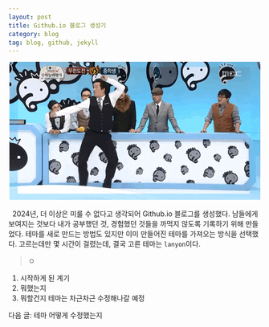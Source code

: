 ```yaml
---
layout: post
title: Github.io 블로그 생성기
category: blog
tag: blog, github, jekyll
---
```

<p align="center">
    <img src="/public/post_assets/2024-01-15/no_more_step.gif">
</p>

&nbsp;&nbsp;2024년, 더 이상은 미룰 수 없다고 생각되어 Github.io 블로그를 생성했다. 남들에게 보여지는 것보다 내가 공부했던 것, 경험했던 것들을 까먹지 않도록 기록하기 위해 만들었다. 테마를 새로 만드는 방법도 있지만 이미 만들어진 테마를 가져오는 방식을 선택했다. 고르는데만 몇 시간이 걸렸는데, 결국 고른 테마는 `lanyon`이다.

>ㅇ

1. 시작하게 된 계기
2. 뭐했는지
3. 뭐할건지
    테마는 차근차근 수정해나갈 예정

다음 글: 테마 어떻게 수정했는지
